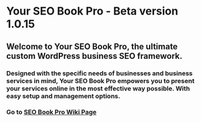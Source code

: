 # Your SEO Book Pro - Beta version 1.0.15

## Welcome to Your SEO Book Pro, the ultimate custom WordPress business SEO framework.

### Designed with the specific needs of businesses and business services in mind, Your SEO Book Pro empowers you to present your services online in the most effective way possible. With easy setup and management options.

### Go to [SEO Book Pro Wiki Page](https://github.com/seobookpro/yourseobook/wiki)
